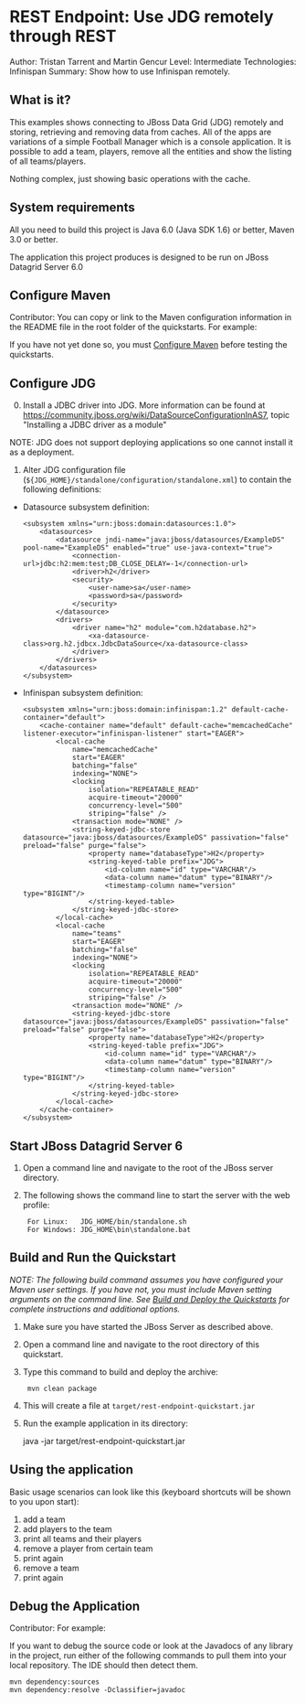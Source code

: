 REST Endpoint: Use JDG remotely through REST
============================================
Author: Tristan Tarrent and Martin Gencur
Level: Intermediate
Technologies: Infinispan
Summary: Show how to use Infinispan remotely.

What is it?
-----------

This examples shows connecting to JBoss Data Grid (JDG) remotely and storing, 
retrieving and removing data from caches. All of the apps are variations of a simple Football Manager which is a console 
application. It is possible to add a team, players, remove all the entities and show the listing of all teams/players. 

Nothing complex, just showing basic operations with the cache.


System requirements
-------------------

All you need to build this project is Java 6.0 (Java SDK 1.6) or better, Maven 3.0 or better.

The application this project produces is designed to be run on JBoss Datagrid Server 6.0 

 
Configure Maven
---------------

Contributor: You can copy or link to the Maven configuration information in the README file in the root folder of the quickstarts. For example:

If you have not yet done so, you must [Configure Maven](../README.md#configure-maven-) before testing the quickstarts.


Configure JDG
-------------


0) Install a JDBC driver into JDG. More information can be found at 
   https://community.jboss.org/wiki/DataSourceConfigurationInAS7, topic "Installing a JDBC driver as a module"

NOTE: JDG does not support deploying applications so one cannot install it as a deployment.

1) Alter JDG configuration file (`${JDG_HOME}/standalone/configuration/standalone.xml`) to contain
   the following definitions:
   
* Datasource subsystem definition:

    ```
    <subsystem xmlns="urn:jboss:domain:datasources:1.0">
        <datasources>
            <datasource jndi-name="java:jboss/datasources/ExampleDS" pool-name="ExampleDS" enabled="true" use-java-context="true">
                <connection-url>jdbc:h2:mem:test;DB_CLOSE_DELAY=-1</connection-url>
                <driver>h2</driver>
                <security>
                    <user-name>sa</user-name>
                    <password>sa</password>
                </security>
            </datasource>
            <drivers>
                <driver name="h2" module="com.h2database.h2">
                    <xa-datasource-class>org.h2.jdbcx.JdbcDataSource</xa-datasource-class>
                </driver>
            </drivers>
        </datasources>
    </subsystem>
    ```

* Infinispan subsystem definition:

    ```
    <subsystem xmlns="urn:jboss:domain:infinispan:1.2" default-cache-container="default">
        <cache-container name="default" default-cache="memcachedCache" listener-executor="infinispan-listener" start="EAGER">
            <local-cache 
                name="memcachedCache"
                start="EAGER"
                batching="false"
                indexing="NONE">
                <locking
                    isolation="REPEATABLE_READ"
                    acquire-timeout="20000"
                    concurrency-level="500"
                    striping="false" />
                <transaction mode="NONE" />
                <string-keyed-jdbc-store datasource="java:jboss/datasources/ExampleDS" passivation="false" preload="false" purge="false">
                    <property name="databaseType">H2</property>
                    <string-keyed-table prefix="JDG">
                        <id-column name="id" type="VARCHAR"/>
                        <data-column name="datum" type="BINARY"/>
                        <timestamp-column name="version" type="BIGINT"/>
                    </string-keyed-table>
                </string-keyed-jdbc-store>
            </local-cache>
            <local-cache 
                name="teams"
                start="EAGER"
                batching="false"
                indexing="NONE">
                <locking
                    isolation="REPEATABLE_READ"
                    acquire-timeout="20000"
                    concurrency-level="500"
                    striping="false" />
                <transaction mode="NONE" />
                <string-keyed-jdbc-store datasource="java:jboss/datasources/ExampleDS" passivation="false" preload="false" purge="false">
                    <property name="databaseType">H2</property>
                    <string-keyed-table prefix="JDG">
                        <id-column name="id" type="VARCHAR"/>
                        <data-column name="datum" type="BINARY"/>
                        <timestamp-column name="version" type="BIGINT"/>
                    </string-keyed-table>
                </string-keyed-jdbc-store>
            </local-cache>
        </cache-container>
    </subsystem>
    ```

Start JBoss Datagrid Server 6
------------------------------

1. Open a command line and navigate to the root of the JBoss server directory.
2. The following shows the command line to start the server with the web profile:

        For Linux:   JDG_HOME/bin/standalone.sh
        For Windows: JDG_HOME\bin\standalone.bat


Build and Run the Quickstart
-------------------------

_NOTE: The following build command assumes you have configured your Maven user settings. If you have not, you must include Maven setting arguments on the command line. See [Build and Deploy the Quickstarts](../README.md#buildanddeploy) for complete instructions and additional options._

1. Make sure you have started the JBoss Server as described above.
2. Open a command line and navigate to the root directory of this quickstart.
3. Type this command to build and deploy the archive:

        mvn clean package 
                
4. This will create a file at `target/rest-endpoint-quickstart.jar` 

5. Run the example application in its directory:

    java -jar target/rest-endpoint-quickstart.jar
 

Using the application
---------------------
Basic usage scenarios can look like this (keyboard shortcuts will be shown to you upon start):

1. add a team
2. add players to the team
3. print all teams and their players
4. remove a player from certain team
5. print again
6. remove a team
7. print again


Debug the Application
------------------------------------

Contributor: For example: 

If you want to debug the source code or look at the Javadocs of any library in the project, run either of the following commands to pull them into your local repository. The IDE should then detect them.

    mvn dependency:sources
    mvn dependency:resolve -Dclassifier=javadoc





